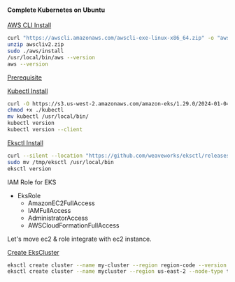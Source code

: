 #### Complete Kubernetes on Ubuntu

[AWS CLI Install](https://docs.aws.amazon.com/cli/latest/userguide/getting-started-install.html)

```bash
curl "https://awscli.amazonaws.com/awscli-exe-linux-x86_64.zip" -o "awscliv2.zip"
unzip awscliv2.zip
sudo ./aws/install
/usr/local/bin/aws --version
aws --version
```

[Prerequisite](https://docs.aws.amazon.com/eks/latest/userguide/getting-started-eksctl.html)

[Kubectl Install](https://docs.aws.amazon.com/eks/latest/userguide/install-kubectl.html)

```bash
curl -O https://s3.us-west-2.amazonaws.com/amazon-eks/1.29.0/2024-01-04/bin/linux/amd64/kubectl
chmod +x ./kubectl
mv kubectl /usr/local/bin/
kubectl version
kubectl version --client
```

[Eksctl Install](https://docs.aws.amazon.com/emr/latest/EMR-on-EKS-DevelopmentGuide/setting-up-eksctl.html)

```bash
curl --silent --location "https://github.com/weaveworks/eksctl/releases/latest/download/eksctl_$(uname -s)_amd64.tar.gz" | tar xz -C /tmp
sudo mv /tmp/eksctl /usr/local/bin
eksctl version
```

IAM Role for EKS
- EksRole
  - AmazonEC2FullAccess
  - IAMFullAccess
  - AdministratorAccess
  - AWSCloudFormationFullAccess

Let's move ec2 & role integrate with ec2 instance.

[Create EksCluster](https://docs.aws.amazon.com/eks/latest/userguide/create-cluster.html)

```bash
eksctl create cluster --name my-cluster --region region-code --version 1.28 --vpc-private-subnets subnet-ExampleID1,subnet-ExampleID2 --without-nodegroup
eksctl create cluster --name mycluster --region us-east-2 --node-type t2.small 
```
